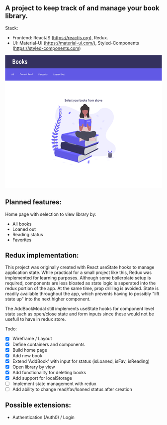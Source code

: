 ## A project to keep track of and manage your book library.

Stack:

- Frontend: ReactJS (https://reactjs.org), Redux.
- UI: Material-UI (https://material-ui.com/), Styled-Components (https://styled-components.com)

<img src="./mockups/DefaultView.png" width='600' height='427'>

## Planned features:

Home page with selection to view library by:

- All books
- Loaned out
- Reading status
- Favorites

## Redux implementation:

This project was originally created with React useState hooks to manage application state. While practical for a small project like this, Redux was implemented for learning purposes.
Although some boilerplate setup is required, components are less bloated as state logic is seperated into the redux portion of the app. At the same time, prop drilling is avoided. State is readily available throughout the app, which prevents having to possibly "lift state up" into the next higher component.

The AddBookModal still implements useState hooks for component level state such as open/close state and form inputs since these would not be usefull to have in redux store.

Todo:

- [x] Wireframe / Layout
- [x] Define containers and components
- [x] Build home page
- [x] Add new book
- [x] Extend 'AddBook' with input for status (isLoaned, isFav, isReading)
- [x] Open library by view
- [x] Add functionality for deleting books
- [x] Add support for localStorage
- [ ] Implement state management with redux
- [ ] Add ability to change read/fav/loaned status after creation

## Possible extensions:

- Authentication (Auth0) / Login
